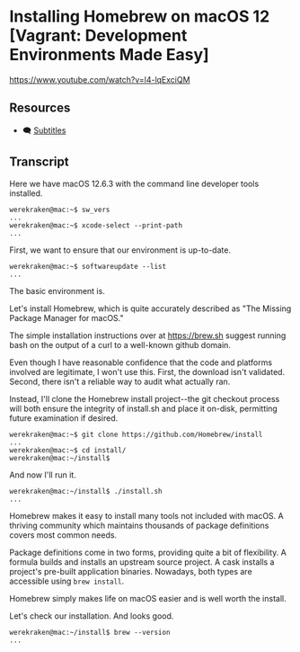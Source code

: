 # Installing Homebrew on macOS 12 [Vagrant: Development Environments Made Easy]

https://www.youtube.com/watch?v=l4-lqExciQM

## Resources

* 🗨 [Subtitles](subtitles.srt)

## Transcript

Here we have macOS 12.6.3 with the command line developer tools installed.
```
werekraken@mac:~$ sw_vers
...
werekraken@mac:~$ xcode-select --print-path
...
```

First, we want to ensure that our environment is up-to-date.
```
werekraken@mac:~$ softwareupdate --list
...
```
The basic environment is.

Let's install Homebrew, which is quite accurately described as "The Missing Package Manager for macOS."

The simple installation instructions over at https://brew.sh suggest running bash on the output of a curl to a well-known github domain.

Even though I have reasonable confidence that the code and platforms involved are legitimate, I won't use this. First, the download isn't validated. Second, there isn't a reliable way to audit what actually ran.

Instead, I'll clone the Homebrew install project--the git checkout process will both ensure the integrity of install.sh and place it on-disk, permitting future examination if desired.
```
werekraken@mac:~$ git clone https://github.com/Homebrew/install
...
werekraken@mac:~$ cd install/
werekraken@mac:~/install$ 
```

And now I'll run it.
```
werekraken@mac:~/install$ ./install.sh
...
```

Homebrew makes it easy to install many tools not included with macOS. A thriving community which maintains thousands of package definitions covers most common needs.

Package definitions come in two forms, providing quite a bit of flexibility. A formula builds and installs an upstream source project. A cask installs a project's pre-built application binaries. Nowadays, both types are accessible using `brew install`.

Homebrew simply makes life on macOS easier and is well worth the install.

Let's check our installation. And looks good.
```
werekraken@mac:~/install$ brew --version
...
```
